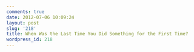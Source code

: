 ```yaml
---
comments: true
date: 2012-07-06 10:09:24
layout: post
slug: '218'
title: When Was the Last Time You Did Something for the First Time?
wordpress_id: 218
---
```



